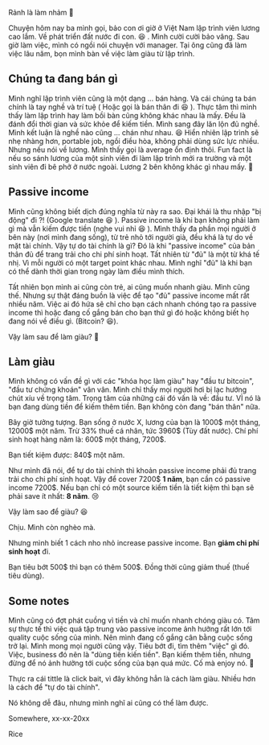 Rảnh là làm nhảm :duck: 

Chuyện hôm nay ba mình gọi, bảo con ơi giờ ở Việt Nam lập trình viên lương cao lắm. Về phát triển đất nước đi con. :laughing: . Mình cười cười bảo vâng. Sau giờ làm việc, mình có ngồi nói chuyện với manager. Tại ông cũng đã làm việc lâu năm, bọn mình bàn về việc làm giàu từ lập trình.

## Chúng ta đang bán gì

Mình nghĩ lập trình viên cũng là một dạng ... bán hàng. Và cái chúng ta bán chính là tay nghề và trí tuệ ( Hoặc gọi là bán thân đi :laughing: ). Thực tâm thì mình thấy làm lập trình hay làm bồi bàn cũng không khác nhau là mấy. Đều là đánh đổi thời gian và sức khỏe để kiếm tiền. Mình sang đây lăn lộn đủ nghề. Mình kết luận là nghề nào cũng ... chán như nhau. :laughing: Hiển nhiên lập trình sẽ nhẹ nhàng hơn, portable job, ngồi điều hòa, không phải dùng sức lực nhiều. Nhưng nếu nói về lương. Mình thấy gọi là average ổn định thôi. Fun fact là nếu so sánh lương của một sinh viên đi làm lập trình mới ra trường và một sinh viên đi bê phở ở nước ngoài. Lương 2 bên không khác gì nhau mấy. :santa: 

## Passive income

Mình cũng không biết dịch đúng nghĩa từ này ra sao. Đại khái là thu nhập "bị động" đi ?! (Google translate :laughing: ). Passive income là khi bạn không phải làm gì mà vẫn kiếm được tiền (nghe vui nhỉ :laughing: ). Mình thấy đa phần mọi người ở bên này (nơi mình đang sống), từ trẻ nhỏ tới người già, đều khá là tự do về mặt tài chính. Vậy tự do tài chính là gì? Đó là khi "passive income" của bản thân đủ để trang trải cho chi phí sinh hoạt. Tất nhiên từ "đủ" là một từ khá tế nhị. Vì mỗi người có một target point khác nhau. Mình nghĩ "đủ" là khi bạn có thể dành thời gian trong ngày làm điều mình thích.

Tất nhiên bọn mình ai cũng còn trẻ, ai cũng muốn nhanh giàu. Mình cũng thế. Nhưng sự thật đáng buồn là việc để tạo "đủ" passive income mất rất nhiều năm. Việc ai đó hứa sẽ chỉ cho bạn cách nhanh chóng tạo ra passive income thì hoặc đang cố gắng bán cho bạn thứ gì đó hoặc không biết họ đang nói về điều gì. (Bitcoin? :laughing:).

Vậy làm sau để làm giàu? :santa: 

## Làm giàu

Mình không có vấn đề gì với các "khóa học làm giàu" hay "đầu tư bitcoin", "đầu tư chứng khoán" vân vân. Mình chỉ thấy mọi người hơi bị lạc hướng chút xíu về trọng tâm. Trọng tâm của những cái đó vấn là về: đầu tư. VÌ nó là bạn đang dùng tiền để kiếm thêm tiền. Bạn không còn đang "bán thân" nữa.

Bây giờ tưởng tượng. Bạn sống ở nước X, lương của bạn là 1000$ một tháng, 12000$ một năm. Trừ 33% thuế cá nhân, tức 3960$ (Tùy đất nước). Chí phí sinh hoạt hàng năm là: 600$ một tháng, 7200$.

Bạn tiết kiệm được: 840$ một năm.

Như mình đã nói, để tự do tài chính thì khoản passive income phải đủ trang trải cho chi phí sinh hoạt. Vậy để cover 7200$ **1 năm**, bạn cần có passive income 7200$. Nếu bạn chỉ có một source kiếm tiền là tiết kiệm thì bạn sẽ phải save ít nhất: **8 năm**. :cry: 

Vậy làm sao để giàu? :laughing: 

Chịu. Mình còn nghèo mà.

Nhưng mình biết 1 cách nho nhỏ increase passive income. Bạn **giảm chi phí sinh hoạt** đi.

Bạn tiêu bớt 500$ thì bạn có thêm 500$. Đồng thời cũng giảm thuế (thuế tiêu dùng).

## Some notes

Mình cũng có đợt phát cuồng vì tiền và  chỉ muốn nhanh chóng giàu có. Tâm sự thực tế thì việc quá tập trung vào passive income ảnh hưởng rất lớn tới quality cuộc sống của mình. Nên mình đang cố gắng cân bằng cuộc sống trở lại. Mình mong mọi người cũng vậy. Tiêu bớt đi, tìm thêm "việc" gì đó. Việc, business đó nên là "dùng tiền kiến tiền". Bạn kiếm thêm tiền, nhưng đừng để nó ảnh hưởng tới cuộc sống của bạn quá mức.  Cố mà enjoy nó. :duck: 

Thực ra cái tittle là click bait, vì đây không hẳn là cách làm giàu. Nhiều hơn là cách để "tự do tài chính".

Nó không dễ đâu, nhưng mình nghĩ ai cũng có thể làm được.

Somewhere, xx-xx-20xx

Rice